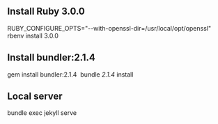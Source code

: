 
## Install Ruby 3.0.0

RUBY_CONFIGURE_OPTS="--with-openssl-dir=/usr/local/opt/openssl" rbenv install 3.0.0

## Install bundler:2.1.4

gem install bundler:2.1.4  bundle _2.1.4_ install

## Local server

bundle exec jekyll serve

